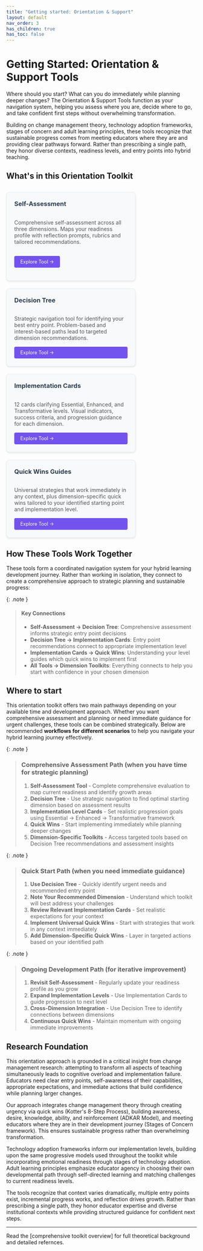 ```yaml
---
title: "Getting started: Orientation & Support"
layout: default
nav_order: 3
has_children: true
has_toc: false
---
```


# Getting Started: Orientation & Support Tools

Where should you start? What can you do immediately while planning deeper changes?
The Orientation & Support Tools function as your navigation system, helping you assess where you are, decide where to go, and take confident first steps without overwhelming transformation.

Building on change management theory, technology adoption frameworks, stages of concern and adult learning principles, these tools recognize that sustainable progress comes from meeting educators where they are and providing clear pathways forward. Rather than prescribing a single path, they honor diverse contexts, readiness levels, and entry points into hybrid teaching.

## What's in this Orientation Toolkit

<div style="display: flex; flex-wrap: wrap; gap: 20px; margin: 30px 0;">

<div style="flex: 0 1 300px; max-width: 400px; background: #f8f9fa; border: 1px solid #e9ecef; border-radius: 8px; padding: 20px; box-shadow: 0 2px 4px rgba(0,0,0,0.1); display: flex; flex-direction: column;">
<h3 style="margin-top: 0; color: #2c3e50;"><i class="fas fa-user-check tool-icon"></i>Self-Assessment</h3>
<p style="margin-bottom: auto; color: #555;">Comprehensive self-assessment across all three dimensions. Maps your readiness profile with reflection prompts, rubrics and tailored recommendations.</p>

<a href="hybrid-learning-self-assessment" style="display: inline-block; background: #7253ed; color: white; padding: 8px 16px; text-decoration: none; border-radius: 4px; font-size: 0.9em; margin-top: 15px;">Explore Tool →</a>
</div>

<div style="flex: 0 1 300px; max-width: 400px; background: #f8f9fa; border: 1px solid #e9ecef; border-radius: 8px; padding: 20px; box-shadow: 0 2px 4px rgba(0,0,0,0.1); display: flex; flex-direction: column;">
<h3 style="margin-top: 0; color: #2c3e50;"><i class="fas fa-sitemap tool-icon"></i>Decision Tree</h3>
<p style="margin-bottom: auto; color: #555;">Strategic navigation tool for identifying your best entry point. Problem-based and interest-based paths lead to targeted dimension recommendations.</p>
<a href="hybrid-learning-decision-tree" style="display: inline-block; background: #7253ed; color: white; padding: 8px 16px; text-decoration: none; border-radius: 4px; font-size: 0.9em; margin-top: 15px;">Explore Tool →</a>
</div>

<div style="flex: 0 1 300px; max-width: 400px; background: #f8f9fa; border: 1px solid #e9ecef; border-radius: 8px; padding: 20px; box-shadow: 0 2px 4px rgba(0,0,0,0.1); display: flex; flex-direction: column;">
<h3 style="margin-top: 0; color: #2c3e50;"><i class="fas fa-clipboard-check tool-icon"></i>Implementation Cards</h3>
<p style="margin-bottom: auto; color: #555;">12 cards clarifying Essential, Enhanced, and Transformative levels. Visual indicators, success criteria, and progression guidance for each dimension.</p>
<a href="hybrid-learning-implementation-level-cards" style="display: inline-block; background: #7253ed; color: white; padding: 8px 16px; text-decoration: none; border-radius: 4px; font-size: 0.9em; margin-top: 15px;">Explore Tool →</a>
</div>

<div style="flex: 0 1 300px; max-width: 400px; background: #f8f9fa; border: 1px solid #e9ecef; border-radius: 8px; padding: 20px; box-shadow: 0 2px 4px rgba(0,0,0,0.1); display: flex; flex-direction: column;">
<h3 style="margin-top: 0; color: #2c3e50;"><i class="fas fa-rocket tool-icon"></i>Quick Wins Guides</h3>
<p style="margin-bottom: auto; color: #555;">Universal strategies that work immediately in any context, plus dimension-specific quick wins tailored to your identified starting point and implementation level.</p>
<a href="hybrid-learning-quick-wins" style="display: inline-block; background: #7253ed; color: white; padding: 8px 16px; text-decoration: none; border-radius: 4px; font-size: 0.9em; margin-top: 15px;">Explore Tool →</a>
</div>

</div>

## How These Tools Work Together

These tools form a coordinated navigation system for your hybrid learning development journey. Rather than working in isolation, they connect to create a comprehensive approach to strategic planning and sustainable progress:


{: .note }
>#### Key Connections
>- **Self-Assessment → Decision Tree**: Comprehensive assessment informs strategic entry point decisions
>- **Decision Tree → Implementation Cards**: Entry point recommendations connect to appropriate implementation level
>- **Implementation Cards → Quick Wins**: Understanding your level guides which quick wins to implement first
>- **All Tools → Dimension Toolkits**: Everything connects to help you start with confidence in your chosen dimension

## Where to start

This orientation toolkit offers two main pathways depending on your available time and development approach. Whether you want comprehensive assessment and planning or need immediate guidance for urgent challenges, these tools can be combined strategically. Below are recommended **workflows for different scenarios** to help you navigate your hybrid learning journey effectively.

{: .note }
>### **<i class="fas fa-bullseye"></i> Comprehensive Assessment Path** (when you have time for strategic planning)
>1. **Self-Assessment Tool** - Complete comprehensive evaluation to map current readiness and identify growth areas
>2. **Decision Tree** - Use strategic navigation to find optimal starting dimension based on assessment results
>3. **Implementation Level Cards** - Set realistic progression goals using Essential → Enhanced → Transformative framework
>4. **Quick Wins** - Start implementing immediately while planning deeper changes
>5. **Dimension-Specific Toolkits** - Access targeted tools based on Decision Tree recommendations and assessment insights

{: .note }
>### **<i class="fas fa-exclamation-triangle"></i> Quick Start Path** (when you need immediate guidance)
>1. **Use Decision Tree** - Quickly identify urgent needs and recommended entry point
>2. **Note Your Recommended Dimension** - Understand which toolkit will best address your challenges
>3. **Review Relevant Implementation Cards** - Set realistic expectations for your context
>4. **Implement Universal Quick Wins** - Start with strategies that work in any context immediately
>5. **Add Dimension-Specific Quick Wins** - Layer in targeted actions based on your identified path

{: .note }
>### **<i class="fas fa-sync-alt"></i> Ongoing Development Path** (for iterative improvement)
>1. **Revisit Self-Assessment** - Regularly update your readiness profile as you grow
>2. **Expand Implementation Levels** - Use Implementation Cards to guide progression to next level
>3. **Cross-Dimension Integration** - Use Decision Tree to identify connections between dimensions
>4. **Continuous Quick Wins** - Maintain momentum with ongoing immediate improvements

## Research Foundation

This orientation approach is grounded in a critical insight from change management research: attempting to transform all aspects of teaching simultaneously leads to cognitive overload and implementation failure. Educators need clear entry points, self-awareness of their capabilities, appropriate expectations, and immediate actions that build confidence while planning larger changes.

Our approach integrates change management theory through creating urgency via quick wins (Kotter's 8-Step Process), building awareness, desire, knowledge, ability, and reinforcement (ADKAR Model), and meeting educators where they are in their development journey (Stages of Concern framework). This ensures sustainable progress rather than overwhelming transformation.

Technology adoption frameworks inform our implementation levels, building upon the same progressive models used throughout the toolkit while incorporating emotional readiness through stages of technology adoption. Adult learning principles emphasize educator agency in choosing their own developmental path through self-directed learning and matching challenges to current readiness levels.

The tools recognize that context varies dramatically, multiple entry points exist, incremental progress works, and reflection drives growth. Rather than prescribing a single path, they honor educator expertise and diverse institutional contexts while providing structured guidance for confident next steps.

---

Read the [comprehensive toolkit overview] for full theoretical background and detailed refernces.